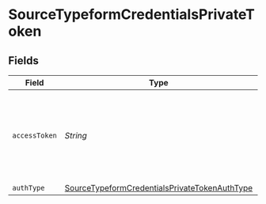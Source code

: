 # SourceTypeformCredentialsPrivateToken


## Fields

| Field                                                                                                                 | Type                                                                                                                  | Required                                                                                                              | Description                                                                                                           |
| --------------------------------------------------------------------------------------------------------------------- | --------------------------------------------------------------------------------------------------------------------- | --------------------------------------------------------------------------------------------------------------------- | --------------------------------------------------------------------------------------------------------------------- |
| `accessToken`                                                                                                         | *String*                                                                                                              | :heavy_check_mark:                                                                                                    | Log into your Typeform account and then generate a personal Access Token.                                             |
| `authType`                                                                                                            | [SourceTypeformCredentialsPrivateTokenAuthType](../../models/shared/SourceTypeformCredentialsPrivateTokenAuthType.md) | :heavy_minus_sign:                                                                                                    | N/A                                                                                                                   |